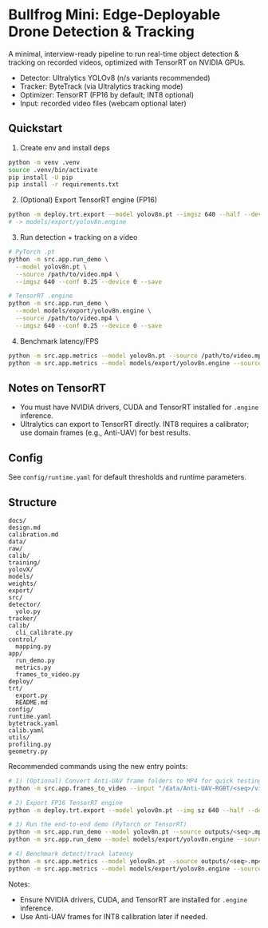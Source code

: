 # Bullfrog Mini: Edge-Deployable Drone Detection & Tracking
  
  A minimal, interview-ready pipeline to run real-time object detection & tracking on recorded videos, optimized with TensorRT on NVIDIA GPUs.
  
  - Detector: Ultralytics YOLOv8 (n/s variants recommended)
  - Tracker: ByteTrack (via Ultralytics tracking mode)
  - Optimizer: TensorRT (FP16 by default; INT8 optional)
  - Input: recorded video files (webcam optional later)

## Quickstart

1) Create env and install deps

```bash
python -m venv .venv
source .venv/bin/activate
pip install -U pip
pip install -r requirements.txt
```

2) (Optional) Export TensorRT engine (FP16)
  
  ```bash
  python -m deploy.trt.export --model yolov8n.pt --imgsz 640 --half --device 0
  # -> models/export/yolov8n.engine
  ```

3) Run detection + tracking on a video
  
  ```bash
  # PyTorch .pt
  python -m src.app.run_demo \
    --model yolov8n.pt \
    --source /path/to/video.mp4 \
    --imgsz 640 --conf 0.25 --device 0 --save

  # TensorRT .engine
  python -m src.app.run_demo \
    --model models/export/yolov8n.engine \
    --source /path/to/video.mp4 \
    --imgsz 640 --conf 0.25 --device 0 --save
  ```

4) Benchmark latency/FPS
  
  ```bash
  python -m src.app.metrics --model yolov8n.pt --source /path/to/video.mp4 --imgsz 640 --conf 0.25 --device 0 --mode detect
  python -m src.app.metrics --model models/export/yolov8n.engine --source /path/to/video.mp4 --imgsz 640 --conf 0.25 --device 0 --mode track
  ```

## Notes on TensorRT

- You must have NVIDIA drivers, CUDA and TensorRT installed for `.engine` inference.
- Ultralytics can export to TensorRT directly. INT8 requires a calibrator; use domain frames (e.g., Anti-UAV) for best results.
## Config

See `config/runtime.yaml` for default thresholds and runtime parameters.

## Structure
  
  ```
docs/
  design.md
  calibration.md
data/
  raw/
  calib/
training/
  yolovX/
models/
  weights/
  export/
src/
  detector/
    yolo.py
  tracker/
  calib/
    cli_calibrate.py
  control/
    mapping.py
  app/
    run_demo.py
    metrics.py
    frames_to_video.py
deploy/
  trt/
    export.py
    README.md
config/
  runtime.yaml
  bytetrack.yaml
  calib.yaml
utils/
  profiling.py
  geometry.py
  ```

Recommended commands using the new entry points:
  
  ```bash
  # 1) (Optional) Convert Anti-UAV frame folders to MP4 for quick testing
  python -m src.app.frames_to_video --input "/data/Anti-UAV-RGBT/<seq>/visible/*.jpg" --fps 25
  
  # 2) Export FP16 TensorRT engine
  python -m deploy.trt.export --model yolov8n.pt --img sz 640 --half --device 0
  
  # 3) Run the end-to-end demo (PyTorch or TensorRT)
  python -m src.app.run_demo --model yolov8n.pt --source outputs/<seq>.mp4 --imgsz 640 --conf 0.25 --device 0 --save
  python -m src.app.run_demo --model models/export/yolov8n.engine --source outputs/<seq>.mp4 --imgsz 640 --conf 0.25 --device 0 --save
  
  # 4) Benchmark detect/track latency
  python -m src.app.metrics --model yolov8n.pt --source outputs/<seq>.mp4 --mode detect --imgsz 640 --conf 0.25 --device 0
  python -m src.app.metrics --model models/export/yolov8n.engine --source outputs/<seq>.mp4 --mode track --imgsz 640 --conf 0.25 --device 0
  ```

Notes:
- Ensure NVIDIA drivers, CUDA, and TensorRT are installed for `.engine` inference.
- Use Anti-UAV frames for INT8 calibration later if needed.
